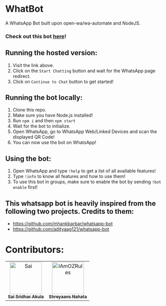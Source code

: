 # WhatBot

A WhatsApp Bot built upon open-wa/wa-automate and NodeJS.

### Check out this bot [here](http://whatbot42.herokuapp.com/)!

## Running the hosted version:
1. Visit the link above.
2. Click on the ```Start Chatting``` button and wait for the WhatsApp page redirect.
3. Click on ```Continue to Chat``` button to get started!

## Running the bot locally:
1. Clone this repo.
2. Make sure you have Node.js installed!
3. Run ```npm i``` and then ```npm start```
4. Wait for the bot to initialize.
5. Open WhatsApp, go to WhatsApp Web/Linked Devices and scan the displayed QR Code!
6. You can now use the bot on WhatsApp!

## Using the bot:
1. Open WhatsApp and type ```!help``` to get a list of all available features!
2. Type ```!info``` to know all features and how to use them!
3. To use this bot in groups, make sure to enable the bot by sending ```!bot enable``` first!


## This whatsapp bot is heavily inspired from the following two projects. Credits to them:
- https://github.com/mhankbarbar/whatsapp-bot
- https://github.com/adityaag121/whatsapp-bot

# Contributors:
<table style="width:100%" >
    <td align="center">
        <a href="https://github.com/SaiSridhar783">
            <img src="https://avatars.githubusercontent.com/u/58875230?v=4" width="100px;" alt="Sai" />
            <br /><sub><b>Sai Sridhar Akula</b></sub>
        </a>
        <br />
    </td>
    <td align="center">
        <a href="https://github.com/IAmOZRules">
            <img src="https://avatars.githubusercontent.com/u/63207667?v=4" width="100px;" alt="IAmOZRules" />
            <br /><sub><b>Shreyaans Nahata</b></sub>
        </a>
        <br />
    </td>
</table>
